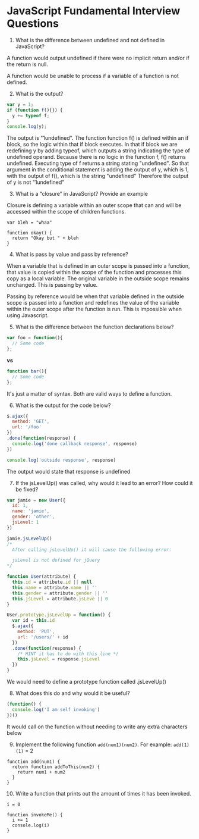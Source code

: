 # JavaScript Fundamental Interview Questions

1. What is the difference between undefined and not defined in JavaScript?

A function would output undefined if there were no implicit return and/or if the return is null.

A function would be unable to process if a variable of a function is not defined.

2. What is the output?
  ```js
  var y = 1;
  if (function f(){}) {
    y += typeof f;
  }
  console.log(y);
  ```
  
 The output is "1undefined". The function function f() is defined within an if block, so the logic within that if block executes. In that if block we are redefining y by adding typeof, which outputs a string indicating the type of undefined operand. Because there is no logic in the function f, f() returns undefined. Executing type of f returns a string stating "undefined". So that argument in the conditional statement is adding the output of y, which is 1, with the output of f(), which is the string "undefined" Therefore the output of y is not "1undefined"
  
3. What is a “closure” in JavaScript? Provide an example

Closure is defining a variable within an outer scope that can and will be accessed within the scope of children functions.

  ```
  var bleh = "whaa"

  function okay() {
    return "Okay but " + bleh
  }
  ```

4. What is pass by value and pass by reference?

When a variable that is defined in an outer scope is passed into a function, that value is copied within the scope of the function and processes this copy as a local variable. The original variable in the outside scope remains unchanged. This is passing by value.

Passing by reference would be when that variable defined in the outside scope is passed into a function and redefines the value of the variable within the outer scope after the function is run. This is impossible when using Javascript.

5. What is the difference between the function declarations below?

  ```js
  var foo = function(){
    // Some code
  };
  ```
  **vs**
  ```js
  function bar(){
    // Some code
  };
  ```
 
 It's just a matter of syntax. Both are valid ways to define a function.
  
6. What is the output for the code below?
  ```js
  $.ajax({
    method: 'GET',
    url: '/foo'
  })
  .done(function(response) {
    console.log('done callback response', response)
  })

  console.log('outside response', response)
  ```
  
 The output would state that response is undefined
 
 
7. If the jsLevelUp() was called, why would it lead to an error? How could it be fixed?
  ```js
  var jamie = new User({
    id: 1,
    name: 'jamie',
    gender: 'other',
    jsLevel: 1
  })

  jamie.jsLevelUp()
  /*
    After calling jsLevelUp() it will cause the following error:

    jsLevel is not defined for jQuery
  */

  function User(attribute) {
    this.id = attribute.id || null
    this.name = attribute.name || ''
    this.gender = attribute.gender || ''
    this.jsLevel = attribute.jsLeve || 0
  }

  User.prototype.jsLevelUp = function() {
    var id = this.id
    $.ajax({
      method: 'PUT',
      url: '/users/' + id
    })
    .done(function(response) {
      /* HINT it has to do with this line */
      this.jsLevel = response.jsLevel
    })
  }
  ```
We would need to define a prototype function called .jsLevelUp()

8. What does this do and why would it be useful?
  ```js
  (function() {
    console.log('I am self invoking')
  })()
  ```
It would call on the function without needing to write any extra characters below
  
9. Implement the following function `add(num1)(num2)`. For example: `add(1)(1)` = 2

  ```
  function add(num1) {
    return function addToThis(num2) {
      return num1 + num2
    }
  }
  ```

10. Write a function that prints out the amount of times it has been invoked.

  ```
  i = 0

  function invokeMe() {
    i += 1
    console.log(i)
  }
  ```
